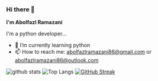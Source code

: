 ### Hi there 👋

**I'm Abolfazl Ramazani**

I'm a python developer...

- 🌱 I’m currently learning python
- 📫 How to reach me: abolfazlramazani86@gmail.com or abolfazlramazani86@outlook.com

![github stats](https://github-readme-stats.vercel.app/api?username=abramazani&show_icons=true&include_all_commits=true&theme=prussian&count_private=true) 
![Top Langs](https://github-readme-stats.vercel.app/api/top-langs/?username=abramazani&theme=prussian&layout=compact&custom_title=Used%20languages)
[![GitHub Streak](https://github-readme-streak-stats.herokuapp.com?user=abramazani&theme=prussian&date_format=j%20M%5B%20Y%5D)](https://git.io/streak-stats)
